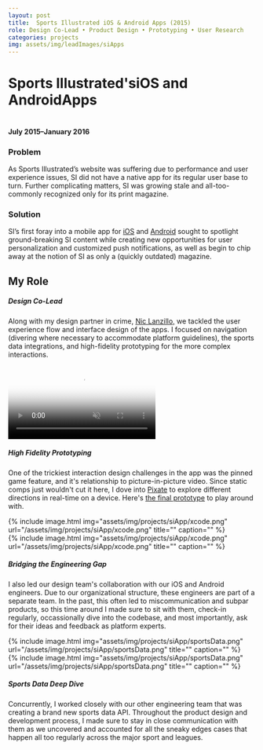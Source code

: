```yaml
---
layout: post
title:  Sports Illustrated iOS & Android Apps (2015)
role: Design Co-Lead • Product Design • Prototyping • User Research
categories: projects
img: assets/img/leadImages/siApps
---
```


<div class="title--apps">
  <h1 class="headline">Sports Illustrated's<span class="impact--apps">iOS and Android</span>Apps</h1>
  <img src="../assets/img/projects/siApp/app-lead.png" alt="" class="hero-img">
  <h4 class="date">July 2015–January 2016</h4>
  <div class="intro">
    <h3>Problem</h3>
    <p>As Sports Illustrated’s website was suffering due to performance and user experience issues, SI did not have a native app for its regular user base to turn. Further complicating matters, SI was growing stale and all-too-commonly recognized only for its print magazine.</p>
    <h3>Solution</h3>
    <p>SI’s first foray into a mobile app for <a href="https://itunes.apple.com/us/app/sports-illustrated/id1069012571?mt=8">iOS</a> and <a href="https://play.google.com/store/apps/details?id=com.timeinc.si.personalization&hl=en">Android</a> sought to spotlight ground-breaking SI content while creating new opportunities for user personalization and customized push notifications, as well as begin to chip away at the notion of SI as only a (quickly outdated) magazine.</p>
  </div>
</div>

<section>
  <h2 class="bullet">My Role</h2>
  <div class="highlight-odd">
    <div class="takeaway">
      <h5 class="example">Design Co-Lead</h5>
      <p class="description">Along with my design partner in crime, <a href="http://www.niclanzillo.com/">Nic Lanzillo,</a> we tackled the user experience flow and interface design of the apps. I focused on navigation (divering where necessary to accommodate platform guidelines), the sports data integrations, and high-fidelity prototyping for the more complex interactions.</p>
    </div>
  </div>
  <div class="highlight-even">
    <div class="video--portrait">
      <video class="screencap" src="/assets/videos/pinnedEventAndVideo.mp4" poster="/assets/img/pinnedEventAndVideoPoster.png" loop autoplay playsinline muted controls></video>
    </div>
    <div class="takeaway">
      <h5 class="example">High Fidelity Prototyping</h5>
      <p class="description">One of the trickiest interaction design challenges in the app was the pinned game feature, and it's relationship to picture-in-picture video. Since static comps just wouldn't cut it here, I dove into <a href="http://www.pixate.com/">Pixate</a> to explore different directions in real-time on a device. Here's <a href="../assets/prototypes/pipCorners-04.pixate">the final prototype</a> to play around with.</p>
    </div>
  </div>
  <div class="highlight-odd">
    <div class="screenshot-sm">{% include image.html img="assets/img/projects/siApp/xcode.png" url="/assets/img/projects/siApp/xcode.png" title="" caption="" %}</div>
    <div class="screenshot-lg">{% include image.html img="assets/img/projects/siApp/xcode.png" url="/assets/img/projects/siApp/xcode.png" title="" caption="" %}</div>
    <div class="takeaway">
      <h5 class="example">Bridging the Engineering Gap</h5>
      <p class="description">I also led our design team's collaboration with our iOS and Android engineers. Due to our organizational structure, these engineers are part of a separate team. In the past, this often led to miscommunication and subpar products, so this time around I made sure to sit with them, check-in regularly, occassionally dive into the codebase, and most importantly, ask for their ideas and feedback as platform experts.</p>
    </div>
  </div>
  <div class="highlight-even">
    <div class="screenshot-sm">{% include image.html img="assets/img/projects/siApp/sportsData.png" url="/assets/img/projects/siApp/sportsData.png" title="" caption="" %}</div>
    <div class="screenshot-lg">{% include image.html img="assets/img/projects/siApp/sportsData.png" url="/assets/img/projects/siApp/sportsData.png" title="" caption="" %}</div>
    <div class="takeaway">
      <h5 class="example">Sports Data Deep Dive</h5>
      <p class="description">Concurrently, I worked closely with our other engineering team that was creating a brand new sports data API. Throughout the product design and development process, I made sure to stay in close communication with them as we uncovered and accounted for all the sneaky edges cases that happen all too regularly across the major sport and leagues.</p>
    </div>
  </div>
</section>